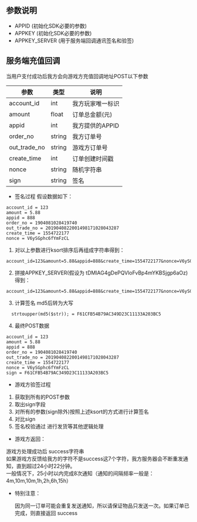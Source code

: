## 参数说明
 - APPID (初始化SDK必要的参数)
 - APPKEY (初始化SDK必要的参数)
 - APPKEY_SERVER (用于服务端回调通讯签名和验签)

## 服务端充值回调

当用户支付成功后我方会向游戏方充值回调地址POST以下参数

参数 | 类型 | 说明
---|---|---
account_id | int | 我方玩家唯一标识
amount | float | 订单总金额(元)
appid | int | 我方提供的APPID
order_no | string | 我方订单号
out_trade_no | string | 游戏方订单号
create_time | int | 订单创建时间戳
nonce | string | 随机字符串
sign | string | 签名

 * 签名过程 假设数据如下：
```
account_id = 123  
amount = 5.88  
appid = 888  
order_no = 1904081028419740  
out_trade_no = 2019040822001498171028043287  
create_time = 1554722177  
nonce = V6ySGphc6fYmFzCL
```
 1. 对以上参数进行ksort排序后再组成字符串得到：
```
account_id=123&amount=5.88&appid=888&create_time=1554722177&nonce=V6ySGphc6fYmFzCL&order_no=1904081028419740&out_trade_no=2019040822001498171028043287
```
 2. 拼接APPKEY_SERVER(假设为 tDMlAG4gDePQVloFvBp4mYKBSjgp6aOz)得到：
 ```
account_id=123&amount=5.88&appid=888&create_time=1554722177&nonce=V6ySGphc6fYmFzCL&order_no=1904081028419740&out_trade_no=2019040822001498171028043287tDMlAG4gDePQVloFvBp4mYKBSjgp6aOz
 ```
 3. 计算签名 md5后转为大写
 ```
   strtoupper(md5($str)); = F61CFB54B79AC349D23C11133A203BC5
 ```
 4. 最终POST数据
 ```
 account_id = 123  
 amount = 5.88  
 appid = 888  
 order_no = 1904081028419740  
 out_trade_no = 2019040822001498171028043287  
 create_time = 1554722177  
 nonce = V6ySGphc6fYmFzCL
 sign = F61CFB54B79AC349D23C11133A203BC5
 ```
 
 * 游戏方验签过程
 
 1. 获取到所有的POST参数
 2. 取出sign字段
 3. 对所有的参数(sign除外)按照上述ksort的方式进行计算签名
 4. 对比sign
 5. 签名校验通过 进行发货等其他逻辑处理
 
 * 游戏方返回：
 
 游戏方处理成功后 success字符串  
 如果游戏方反馈给我方的字符不是success这7个字符，我方服务器会不断重发通知，直到超过24小时22分钟。  
 一般情况下，25小时以内完成8次通知（通知的间隔频率一般是：4m,10m,10m,1h,2h,6h,15h）
 
 * 特别注意：
 
    因为同一订单可能会重复发送通知，所以请保证物品只发送一次。如果订单已完成，则直接返回 success


